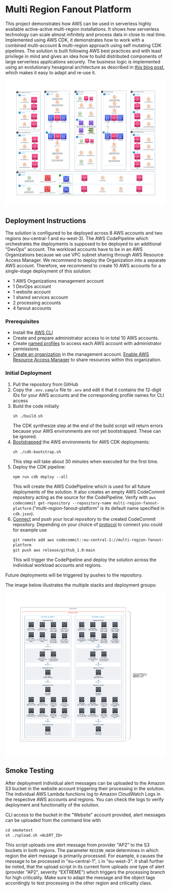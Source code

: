 # Multi Region Fanout Platform

This project demonstrates how AWS can be used in serverless highly available active-active multi-region installations. 
It shows how serverless technology can scale almost infinitely and process data in close to real time.
Implemented using AWS CDK, it demonstrates how to work with a combined multi-account & multi-region approach using self mutating CDK pipelines.
The solution is built following AWS best practices and with least privilege in mind and gives an idea how to build distributed components of large serverless applications securely.
The business logic is implemented using an evolutionary hexagonal architecture as described in [this blog post](https://aws.amazon.com/blogs/compute/developing-evolutionary-architecture-with-aws-lambda/), which makes it easy to adapt and re-use it.

![architecture diagram](./img/fanout-platform.png)

## Deployment Instructions
The solution is configured to be deployed across 8 AWS accounts and two regions (eu-central-1 and eu-west-3). The AWS CodePipeline which orchestrates the deployments is supposed to be deployed to an additional "DevOps" account. The workload accounts have to be in an AWS Organizations because we use VPC subnet sharing through AWS Resource Access Manager. We recommend to deploy the Organization into a separate AWS account. Therefore, we recommend to create 10 AWS accounts for a single-stage deployment of this solution:
* 1 AWS Organizations management account
* 1 DevOps account
* 1 website account
* 1 shared services account
* 2 processing accounts
* 4 fanout accounts

### Prerequisites
* Install the [AWS CLI](https://docs.aws.amazon.com/cli/index.html)
* Create and prepare administrator access to in total 10 AWS accounts.
* Create [named profiles](https://docs.aws.amazon.com/cli/latest/userguide/cli-configure-profiles.html) to access each AWS account with administrator permissions
* [Create an organization](https://docs.aws.amazon.com/organizations/latest/userguide/orgs_manage_org.html) in the management account. [Enable AWS Resource Access Manager](https://docs.aws.amazon.com/ram/latest/userguide/getting-started-sharing.html) to share resources within this organization.

### Initial Deployment
1. Pull the repository from GitHub
2. Copy the `.env.sample` file to `.env` and edit it that it contains the 12-digit IDs for your AWS accounts and the corresponding profile names for CLI access
3. Build the code initially
    ```shell
    sh ./build.sh
    ```
   The CDK synthesize step at the end of the build script will return errors because your AWS environments are not yet bootstrapped. These can be ignored.
4. [Bootstrapped](https://docs.aws.amazon.com/cdk/v2/guide/bootstrapping.html) the AWS environments for AWS CDK deployments: 
    ```shell
    sh ./cdk-bootstrap.sh
    ```
   This step will take about 30 minutes when executed for the first time.
5. Deploy the CDK pipeline:
    ```shell
    npm run cdk deploy --all
    ```
   This will create the AWS CodePipeline which is used for all future deployments of the solution. It also creates an empty AWS CodeCommit repository acting as the source for the CodePipeline. Verify with `aws codecommit get-repository --repository-name multi-region-fanout-platform` ("multi-region-fanout-platform" is its default name specified in `cdk.json`).
6. [Connect](https://docs.aws.amazon.com/codecommit/latest/userguide/how-to-connect.html#how-to-connect-local) and push your local repository to the created CodeCommit repository. Depending on your choice of [protocol](https://docs.aws.amazon.com/codecommit/latest/userguide/setting-up.html) to connect you could for example use
    ```shell
    git remote add aws codecommit::eu-central-1://multi-region-fanout-platform
    git push aws release/github_1.0:main
    ```
   This will trigger the CodePipeline and deploy the solution across the individual workload accounts and regions.

Future deployments will be triggered by pushes to the repository. 

The image below illustrates the multiple stacks and deployment groups:

![Deployment Groups and Stacks](./img/stacks.png)

## Smoke Testing
After deployment individual alert messages can be uploaded to the Amazon S3 bucket in the website account triggering their processing in the solution. The individual AWS Lambda functions log to Amazon CloudWatch Logs in the respective AWS accounts and regions. You can check the logs to verify deployment and functionality of the solution.

CLI access to the bucket in the "Website" account provided, alert messages can be uploaded from the command line with
```shell
cd smoketest
sh ./upload.sh <ALERT_ID>
```
This script uploads one alert message from provider "AP2" to the S3 buckets in both regions. The parameter `REGION_HASH` determines in which region the alert message is primarily processed. For example, `0` causes the message to be processed in "eu-central-1", `1` in "eu-west-3". It shall further be noted, that the upload script in its current form uploads one type of alert (provider "AP2", severity "EXTREME") which triggers the processing branch for high criticality. Make sure to adapt the message and the object tags accordingly to test processing in the other region and criticality class.